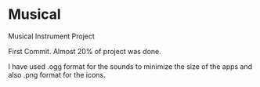 # Musical
Musical Instrument Project


First Commit.
Almost 20% of project was done.


I have used .ogg format for the sounds to minimize the size of the apps and also .png format for the icons.

 
